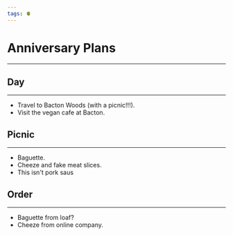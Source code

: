 ```yaml
---
tags: 🫀
---
```


# Anniversary Plans
---

## Day
---

- Travel to Bacton Woods (with a picnic!!!).
- Visit the vegan cafe at Bacton.

## Picnic
---

- Baguette.
- Cheeze and fake meat slices.
- This isn't pork saus


## Order
---

- Baguette from loaf?
- Cheeze from online company.
